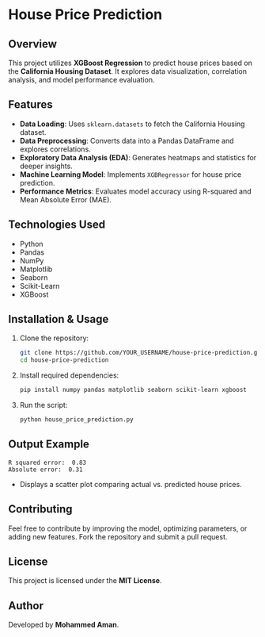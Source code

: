 # House Price Prediction

## Overview
This project utilizes **XGBoost Regression** to predict house prices based on the **California Housing Dataset**. It explores data visualization, correlation analysis, and model performance evaluation.

## Features
- **Data Loading**: Uses `sklearn.datasets` to fetch the California Housing dataset.
- **Data Preprocessing**: Converts data into a Pandas DataFrame and explores correlations.
- **Exploratory Data Analysis (EDA)**: Generates heatmaps and statistics for deeper insights.
- **Machine Learning Model**: Implements `XGBRegressor` for house price prediction.
- **Performance Metrics**: Evaluates model accuracy using R-squared and Mean Absolute Error (MAE).

## Technologies Used
- Python
- Pandas
- NumPy
- Matplotlib
- Seaborn
- Scikit-Learn
- XGBoost

## Installation & Usage
1. Clone the repository:
   ```sh
   git clone https://github.com/YOUR_USERNAME/house-price-prediction.git
   cd house-price-prediction
   ```
2. Install required dependencies:
   ```sh
   pip install numpy pandas matplotlib seaborn scikit-learn xgboost
   ```
3. Run the script:
   ```sh
   python house_price_prediction.py
   ```

## Output Example
```
R squared error:  0.83
Absolute error:  0.31
```
- Displays a scatter plot comparing actual vs. predicted house prices.

## Contributing
Feel free to contribute by improving the model, optimizing parameters, or adding new features. Fork the repository and submit a pull request.

## License
This project is licensed under the **MIT License**.

## Author
Developed by **Mohammed Aman**.

